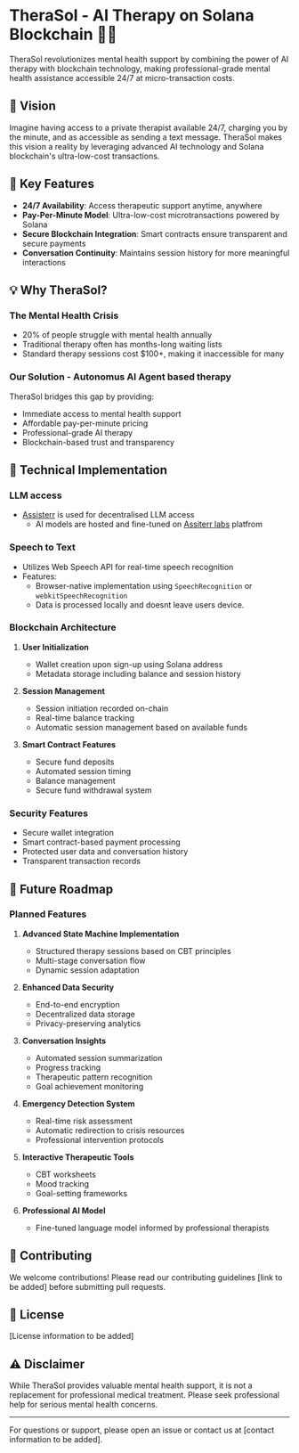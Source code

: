 # TheraSol - AI Therapy on Solana Blockchain 🧠💫

TheraSol revolutionizes mental health support by combining the power of AI therapy with blockchain technology, making professional-grade mental health assistance accessible 24/7 at micro-transaction costs.

## 🌟 Vision

Imagine having access to a private therapist available 24/7, charging you by the minute, and as accessible as sending a text message. TheraSol makes this vision a reality by leveraging advanced AI technology and Solana blockchain's ultra-low-cost transactions.

## 🔑 Key Features

- **24/7 Availability**: Access therapeutic support anytime, anywhere
- **Pay-Per-Minute Model**: Ultra-low-cost microtransactions powered by Solana
- **Secure Blockchain Integration**: Smart contracts ensure transparent and secure payments
- **Conversation Continuity**: Maintains session history for more meaningful interactions
<!-- - **User-Friendly Interface**: Sleek, intuitive design for seamless interaction -->

## 💡 Why TheraSol?


### The Mental Health Crisis
- 20% of people struggle with mental health annually
- Traditional therapy often has months-long waiting lists
- Standard therapy sessions cost $100+, making it inaccessible for many

### Our Solution - Autonomus AI Agent based therapy
TheraSol bridges this gap by providing:
- Immediate access to mental health support
- Affordable pay-per-minute pricing
- Professional-grade AI therapy
- Blockchain-based trust and transparency



## 🔧 Technical Implementation

### LLM access
- [Assisterr](https://assisterr.ai/) is used for decentralised LLM access
  - AI models are hosted and fine-tuned on [Assiterr labs](https://build.assisterr.ai/ailab) platfrom

### Speech to Text
- Utilizes Web Speech API for real-time speech recognition
- Features:
  - Browser-native implementation using `SpeechRecognition` or `webkitSpeechRecognition`
  - Data is processed locally and doesnt leave users device.

### Blockchain Architecture
1. **User Initialization**
   - Wallet creation upon sign-up using Solana address
   - Metadata storage including balance and session history

2. **Session Management**
   - Session initiation recorded on-chain
   - Real-time balance tracking
   - Automatic session management based on available funds

3. **Smart Contract Features**
   - Secure fund deposits
   - Automated session timing
   - Balance management
   - Secure fund withdrawal system

### Security Features
- Secure wallet integration
- Smart contract-based payment processing
- Protected user data and conversation history
- Transparent transaction records



## 🔮 Future Roadmap

### Planned Features
1. **Advanced State Machine Implementation**
   - Structured therapy sessions based on CBT principles
   - Multi-stage conversation flow
   - Dynamic session adaptation

2. **Enhanced Data Security**
   - End-to-end encryption
   - Decentralized data storage
   - Privacy-preserving analytics

3. **Conversation Insights**
   - Automated session summarization
   - Progress tracking
   - Therapeutic pattern recognition
   - Goal achievement monitoring

4. **Emergency Detection System**
   - Real-time risk assessment
   - Automatic redirection to crisis resources
   - Professional intervention protocols

5. **Interactive Therapeutic Tools**
   - CBT worksheets
   - Mood tracking
   - Goal-setting frameworks

6. **Professional AI Model**
   - Fine-tuned language model informed by professional therapists

## 🤝 Contributing

We welcome contributions! Please read our contributing guidelines [link to be added] before submitting pull requests.

## 📜 License

[License information to be added]

## ⚠️ Disclaimer

While TheraSol provides valuable mental health support, it is not a replacement for professional medical treatment. Please seek professional help for serious mental health concerns.

---

For questions or support, please open an issue or contact us at [contact information to be added].
